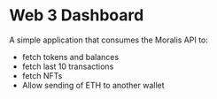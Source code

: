 # Web 3 Dashboard

A simple application that consumes the Moralis API to:

- fetch tokens and balances
- fetch last 10 transactions
- fetch NFTs
- Allow sending of ETH to another wallet
